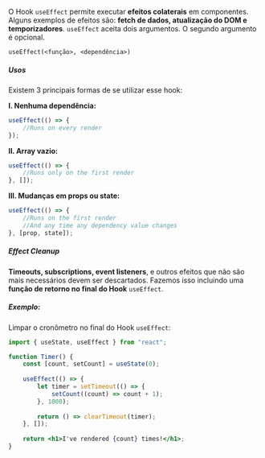 O Hook `useEffect` permite executar **efeitos colaterais** em componentes.
Alguns exemplos de efeitos são: **fetch de dados, atualização do DOM e temporizadores**.
`useEffect` aceita dois argumentos. O segundo argumento é opcional.

`useEffect(<função>, <dependência>)`


##### Usos

Existem 3 principais formas de se utilizar esse hook:

**I. Nenhuma dependência:**
```jsx
useEffect(() => {
	//Runs on every render
});
```

**II. Array vazio:**
```jsx
useEffect(() => {
	//Runs only on the first render
}, []);
```

**III. Mudanças em props ou state:**
```jsx
useEffect(() => {
	//Runs on the first render
	//And any time any dependency value changes
}, [prop, state]);
```


##### Effect Cleanup
**Timeouts, subscriptions, event listeners**, e outros efeitos que não são mais necessários devem ser descartados.
Fazemos isso incluindo uma **função de retorno no final do Hook** `useEffect`.


##### Exemplo:

Limpar o cronômetro no final do Hook `useEffect`:
```jsx
import { useState, useEffect } from "react";

function Timer() {
	const [count, setCount] = useState(0);
	
	useEffect(() => {
		let timer = setTimeout(() => {
			setCount((count) => count + 1);
		}, 1000);
		
		return () => clearTimeout(timer);
	}, []);
	
	return <h1>I've rendered {count} times!</h1>;
}
```
